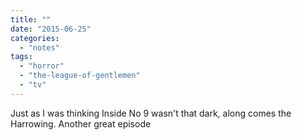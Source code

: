 ```yaml
---
title: ""
date: "2015-06-25"
categories: 
  - "notes"
tags: 
  - "horror"
  - "the-league-of-gentlemen"
  - "tv"
---
```


Just as I was thinking Inside No 9 wasn't that dark, along comes the Harrowing. Another great episode
